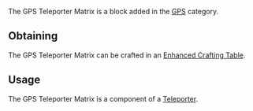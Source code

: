 The GPS Teleporter Matrix is a block added in the [GPS](https://github.com/Slimefun/Slimefun4/wiki/GPS) category.

## Obtaining

The GPS Teleporter Matrix can be crafted in an [Enhanced Crafting Table](https://github.com/Slimefun/Slimefun4/wiki/Enhanced-Crafting-Table).

## Usage

The GPS Teleporter Matrix is a component of a [Teleporter](https://github.com/Slimefun/Slimefun4/wiki/Teleporter).
